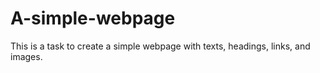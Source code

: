 # A-simple-webpage
This is a task to create a simple webpage with texts, headings, links, and images.
